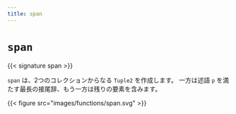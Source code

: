 ```yaml
---
title: span
---
```


# `span`

{{< signature span >}}

`span` は、2つのコレクションからなる `Tuple2` を作成します。
一方は述語 `p` を満たす最長の接尾辞、もう一方は残りの要素を含みます。

{{< figure src="images/functions/span.svg" >}}
